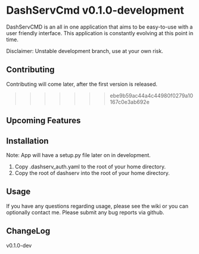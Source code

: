 # DashServCmd v0.1.0-development

DashServCMD is an all in one application that aims to be easy-to-use with a
user friendly interface. This application is constantly evolving at this
point in time.

Disclaimer: Unstable development branch, use at your own risk.


Contributing
-------------

Contributing will come later, after the first version is released.


>>>>>>> ebe9b59ac44a4c44980f0279a10167c0e3ab692e

Upcoming Features
--------


Installation
------------

Note: App will have a setup.py file later on in development.

1) Copy .dashserv_auth.yaml to the root of your home directory.
2) Copy the root of dashserv into the root of your home directory.


Usage
-------

If you have any questions regarding usage, please see the wiki or you can
optionally contact me. Please submit any bug reports via github.


ChangeLog
----------

v0.1.0-dev
